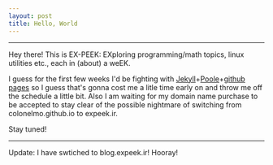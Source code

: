 ```yaml
---
layout: post
title: Hello, World
---
```


-----

Hey there! This is EX-PEEK: EXploring programming/math topics, linux utilities etc., each in (about) a weEK.

I guess for the first few weeks I'd be fighting with [Jekyll](http://jekyllrb.com)+[Poole](https://github.com/poole/poole)+[github pages](https://pages.github.com) so I guess that's gonna cost me a litle time early on and throw me off the schedule a little bit. Also I am waiting for my domain name purchase to be accepted to stay clear of the possible nightmare of switching from colonelmo.github.io to expeek.ir.

Stay tuned!

-----
Update:
I have swtiched to blog.expeek.ir! Hooray!

